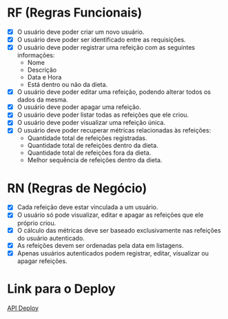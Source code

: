 # RF (Regras Funcionais)

- [x] O usuário deve poder criar um novo usuário.
- [x] O usuário deve poder ser identificado entre as requisições.
- [x] O usuário deve poder registrar uma refeição com as seguintes informações:
  - Nome
  - Descrição
  - Data e Hora
  - Está dentro ou não da dieta.
- [x] O usuário deve poder editar uma refeição, podendo alterar todos os dados da mesma.
- [x] O usuário deve poder apagar uma refeição.
- [x] O usuário deve poder listar todas as refeições que ele criou.
- [x] O usuário deve poder visualizar uma refeição única.
- [x] O usuário deve poder recuperar métricas relacionadas às refeições:
  - Quantidade total de refeições registradas.
  - Quantidade total de refeições dentro da dieta.
  - Quantidade total de refeições fora da dieta.
  - Melhor sequência de refeições dentro da dieta.

# RN (Regras de Negócio)

- [x] Cada refeição deve estar vinculada a um usuário.
- [x] O usuário só pode visualizar, editar e apagar as refeições que ele próprio criou.
- [x] O cálculo das métricas deve ser baseado exclusivamente nas refeições do usuário autenticado.
- [x] As refeições devem ser ordenadas pela data em listagens.
- [x] Apenas usuários autenticados podem registrar, editar, visualizar ou apagar refeições.

# Link para o Deploy

[API Deploy](#) 
